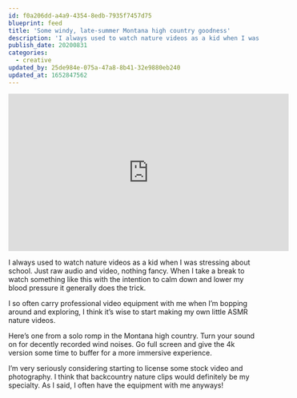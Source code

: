 ```yaml
---
id: f0a206dd-a4a9-4354-8edb-7935f7457d75
blueprint: feed
title: 'Some windy, late-summer Montana high country goodness'
description: 'I always used to watch nature videos as a kid when I was stressing about school. Just raw audio and video, nothing fancy.'
publish_date: 20200831
categories:
  - creative
updated_by: 25de984e-075a-47a8-8b41-32e9880eb240
updated_at: 1652847562
---
```

<iframe width="560" height="315" src="https://www.youtube.com/embed/HeqNraA46Oo" title="YouTube video player" frameborder="0" allow="accelerometer; autoplay; clipboard-write; encrypted-media; gyroscope; picture-in-picture" allowfullscreen></iframe>

I always used to watch nature videos as a kid when I was stressing about school. Just raw audio and video, nothing fancy. When I take a break to watch something like this with the intention to calm down and lower my blood pressure it generally does the trick.

I so often carry professional video equipment with me when I’m bopping around and exploring, I think it’s wise to start making my own little ASMR nature videos.

Here’s one from a solo romp in the Montana high country. Turn your sound on for decently recorded wind noises. Go full screen and give the 4k version some time to buffer for a more immersive experience.

I’m very seriously considering starting to license some stock video and photography. I think that backcountry nature clips would definitely be my specialty. As I said, I often have the equipment with me anyways!